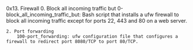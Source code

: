 0x13. Firewall
    0. Block all incoming traffic but
        0-block_all_incoming_traffic_but: Bash script that installs a ufw firewall to block all incoming traffic except for ports 22, 443 and 80 on a web server.

    2. Port forwarding
        100-port_forwarding: ufw configuration file that configures a firewall to redirect port 8080/TCP to port 80/TCP.
